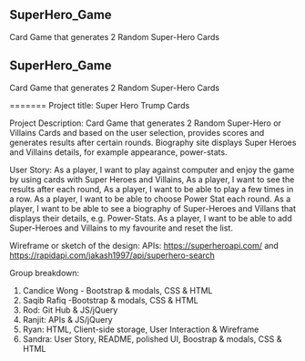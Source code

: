 ## SuperHero_Game
Card Game that generates 2 Random Super-Hero Cards 

## SuperHero_Game
Card Game that generates 2 Random Super-Hero Cards


=======
Project title: Super Hero Trump Cards

Project Description: Card Game that generates 2 Random Super-Hero or Villains Cards and based on the user selection,
provides scores and generates results after certain rounds. Biography site displays Super Heroes and Villains details,
for example appearance, power-stats.

User Story:
As a player, I want to play against computer and enjoy the game by using cards with Super Heroes and Villains,
As a player, I want to see the results after each round,
As a player, I want to be able to play a few times in a row.
As a player, I want to be able to choose Power Stat each round.
As a player, I want to be able to see a biography of Super-Heroes and Villans that displays their details, e.g. Power-Stats.
As a player, I want to be able to add Super-Heroes and Villains to my favourite and reset the list.

Wireframe or sketch of the design:
APIs: https://superheroapi.com/  and https://rapidapi.com/jakash1997/api/superhero-search

Group breakdown:
1. Candice Wong - Bootstrap & modals, CSS & HTML
2. Saqib Rafiq -Bootstrap & modals, CSS & HTML
2. Rod: Git Hub & JS/jQuery
3. Ranjit: APIs & JS/jQuery
4. Ryan: HTML, Client-side storage, User Interaction & Wireframe
5. Sandra: User Story, README, polished UI, Boostrap & modals, CSS & HTML

